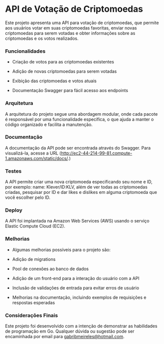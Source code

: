 # API de Votação de Criptomoedas

Este projeto apresenta uma API para votação de criptomoedas, que permite aos usuários votar em suas criptomoedas favoritas, enviar novas criptomoedas para serem votadas e obter informações sobre as criptomoedas e os votos realizados.

### Funcionalidades

* Criação de votos para as criptomoedas existentes

* Adição de novas criptomoedas para serem votadas

* Exibição das criptomoedas e votos atuais

* Documentação Swagger para fácil acesso aos endpoints

### Arquitetura

A arquitetura do projeto segue uma abordagem modular, onde cada pacote é responsável por uma funcionalidade específica, o que ajuda a manter o código organizado e facilita a manutenção.

### Documentação

A documentação da API pode ser encontrada através do Swagger. Para visualizá-la, acesse a URL (http://ec2-44-214-99-81.compute-1.amazonaws.com/static/docs/.)

### Testes

A API permite criar uma nova criptomoeda especificando seu nome e ID, por exemplo: name: Klever/ID:KLV, além de ver todas as criptomoedas criadas, pesquisar por ID e dar likes e dislikes em alguma criptomoeda que você escolher pelo ID.

### Deploy

A API foi implantada na Amazon Web Services (AWS) usando o serviço Elastic Compute Cloud (EC2).

### Melhorias

* Algumas melhorias possíveis para o projeto são:

* Adição de migrations

* Pool de conexões ao banco de dados

* Adição de um front-end para a interação do usuário com a API

* Inclusão de validações de entrada para evitar erros de usuário

* Melhorias na documentação, incluindo exemplos de requisições e respostas esperadas

### Considerações Finais

Este projeto foi desenvolvido com a intenção de demonstrar as habilidades de programação em Go. Qualquer dúvida ou sugestão pode ser encaminhada por email para gabribmeireles@hotmail.com.
